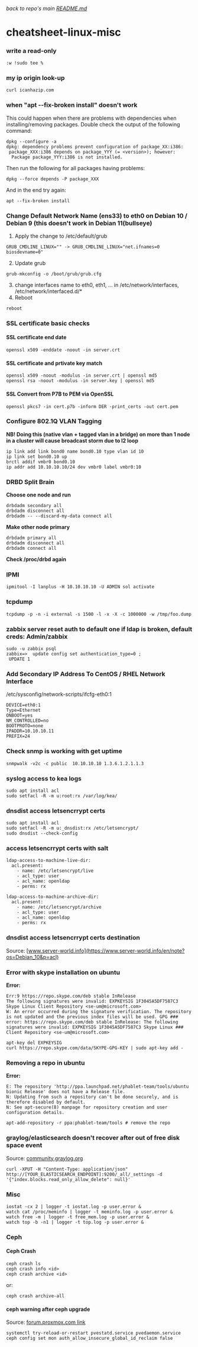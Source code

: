 ###### back to repo's main [README.md](../../README.md)
# cheatsheet-linux-misc
### write a read-only
```
:w !sudo tee %
```
### my ip origin look-up
```
curl icanhazip.com
```
### when "apt --fix-broken install" doesn't work
This could happen when there are problems with dependencies when installing/removing packages.
Double check the output of the following command:
```
dpkg --configure -a
dpkg: dependency problems prevent configuration of package_XX:i386:
 package_XXX:i386 depends on package_YYY (= <version>); however:
  Package package_YYY:i386 is not installed.
```
Then run the following for all packages having problems:
```
dpkg --force depends -P package_XXX
```
And in the end try again:
```
apt --fix-broken install
```
### Change Default Network Name (ens33) to eth0 on Debian 10 / Debian 9 (this doesn't work in Debian 11(bullseye)
1. Apply the change to /etc/default/grub
```
GRUB_CMDLINE_LINUX="" -> GRUB_CMDLINE_LINUX="net.ifnames=0 biosdevname=0"
```
2. Update grub
```
grub-mkconfig -o /boot/grub/grub.cfg
```
3. change interfaces name to eth0, eth1, ... in /etc/network/interfaces, /etc/network/interfaced.d/*
4. Reboot
```
reboot
```
### SSL certificate basic checks
#### SSL certificate end date
```
openssl x509 -enddate -noout -in server.crt
```
#### SSL certificate and prtivate key match
```
openssl x509 -noout -modulus -in server.crt | openssl md5
openssl rsa -noout -modulus -in server.key | openssl md5
```
#### SSL Convert from P7B to PEM via OpenSSL
```
openssl pkcs7 -in cert.p7b -inform DER -print_certs -out cert.pem
```
### Configure 802.1Q VLAN Tagging
**NB! Doing this (native vlan + tagged vlan in a bridge) on more than 1 node in a cluster will cause broadcast storm due to l2 loop**
```
ip link add link bond0 name bond0.10 type vlan id 10
ip link set bond0.10 up
brctl addif vmbr0 bond0.10
ip addr add 10.10.10.10/24 dev vmbr0 label vmbr0:10
```
### DRBD Split Brain
**Choose one node and run**
```
drbdadm secondary all
drbdadm disconnect all
drbdadm -- --discard-my-data connect all
```
**Make other node primary**
```
drbdadm primary all
drbdadm disconnect all
drbdadm connect all
```
**Check /proc/drbd again**
### IPMI
```
ipmitool -I lanplus -H 10.10.10.10 -U ADMIN sol activate
```
### tcpdump
```
tcpdump -p -n -i external -s 1500 -l -x -X -c 1000000 -w /tmp/foo.dump
```
### zabbix server reset auth to default one if ldap is broken, default creds: Admin/zabbix
```
sudo -u zabbix psql
zabbix=>  update config set authentication_type=0 ;
 UPDATE 1
```
### Add Secondary IP Address To CentOS / RHEL Network Interface
/etc/sysconfig/network-scripts/ifcfg-eth0:1
```
DEVICE=eth0:1
Type=Ethernet
ONBOOT=yes
NM_CONTROLLED=no
BOOTPROTO=none
IPADDR=10.10.10.11
PREFIX=24
```
### Check snmp is working with get uptime
```
snmpwalk -v2c -c public  10.10.10.10 1.3.6.1.2.1.1.3
```
### syslog access to kea logs
```
sudo apt install acl
sudo setfacl -R -m u:root:rx /var/log/kea/
```
### dnsdist access letsencrrypt certs
```
sudo apt install acl
sudo setfacl -R -m u:_dnsdist:rx /etc/letsencrypt/
sudo dnsdist --check-config
```
### access letsencrrypt certs with salt
```
ldap-access-to-machine-live-dir:
  acl.present:
    - name: /etc/letsencrypt/live
    - acl_type: user
    - acl_name: openldap
    - perms: rx

ldap-access-to-machine-archive-dir:
  acl.present:
    - name: /etc/letsencrypt/archive
    - acl_type: user
    - acl_name: openldap
    - perms: rx
```
### dnsdist access letsencrrypt certs destination
Source: [www.server-world.info](https://www.server-world.info/en/note?os=Debian_10&p=acl)

### Error with skype installation on ubuntu
**Error:**
```
Err:9 https://repo.skype.com/deb stable InRelease                        
The following signatures were invalid: EXPKEYSIG 1F3045A5DF7587C3 Skype Linux Client Repository <se-um@microsoft.com>
W: An error occurred during the signature verification. The repository is not updated and the previous index files will be used. GPG ### error: https://repo.skype.com/deb stable InRelease: The following signatures were invalid: EXPKEYSIG 1F3045A5DF7587C3 Skype Linux ### Client Repository <se-um@microsoft.com>
```
```
apt-key del EXPKEYSIG
curl https://repo.skype.com/data/SKYPE-GPG-KEY | sudo apt-key add -
```
### Removing a repo in ubuntu
**Error:**
```
E: The repository 'http://ppa.launchpad.net/phablet-team/tools/ubuntu bionic Release' does not have a Release file.
N: Updating from such a repository can't be done securely, and is therefore disabled by default.
N: See apt-secure(8) manpage for repository creation and user configuration details.
```
```
apt-add-repository -r ppa:phablet-team/tools # remove the repo
``` 
### graylog/elasticsearch doesn't recover after out of free disk space event 
Source: [community.graylog.org](https://community.graylog.org/t/graylog-not-processing-messages-processing-buffer-full/15987)
```
curl -XPUT -H "Content-Type: application/json" http://[YOUR_ELASTICSEARCH_ENDPOINT]:9200/_all/_settings -d '{"index.blocks.read_only_allow_delete": null}'
```
### Misc
```
iostat -cx 2 | logger -t iostat.log -p user.error &
watch cat /proc/meminfo | logger -t meminfo.log -p user.error &
watch free -m | logger -t free_mem.log -p user.error &
watch top -b -n1 | logger -t top.log -p user.error &
```
### Ceph
#### Ceph Crash
```
ceph crash ls
ceph crash info <id>
ceph crash archive <id>
```
or:
```
ceph crash archive-all
```
#### ceph warning after ceph upgrade
Source: [forum.proxmox.com link](https://forum.proxmox.com/threads/ceph-nautilus-and-octopus-security-update-for-insecure-global_id-reclaim-cve-2021-20288.88038/)
```
systemctl try-reload-or-restart pvestatd.service pvedaemon.service
ceph config set mon auth_allow_insecure_global_id_reclaim false
```
